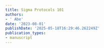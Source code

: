 ```yaml
---
title: Sigma Protocols 101
authors:
- ' Abe'
date: '2023-08-01'
publishDate: '2025-05-18T16:29:46.262249Z'
publication_types:
- manuscript
---
```

